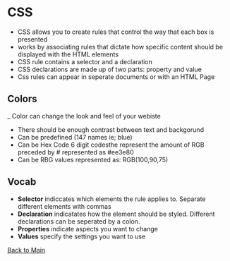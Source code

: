 # CSS 

- CSS allows you to create rules that control the way that each box is presented
- works by associating rules that dictate how specific content should be displayed with the HTML elements
- CSS rule contains a selector and a declaration 
- CSS declarations are made up of two parts: property and value
- Css rules can appear in seperate documents or with an HTML Page

## Colors
_ Color can change the look and feel of your webiste
- There should be enough contrast between text and backgorund
- Can be predefined (147 names ie; blue)
- Can be Hex Code 6 digit codesthe represent the amount of RGB preceded by # represented as #ee3e80
- Can be RBG values represented as: RGB(100,90,75)

## Vocab
- **Selector** indiccates which elements the rule applies to. Separate different elements with commas
- **Declaration** indicatates how the element should be styled. Different declarations can be seperated by a colon.
- **Properties** indicate aspects you want to change
- **Values** specify the settings you want to use

[Back to Main](README.md)